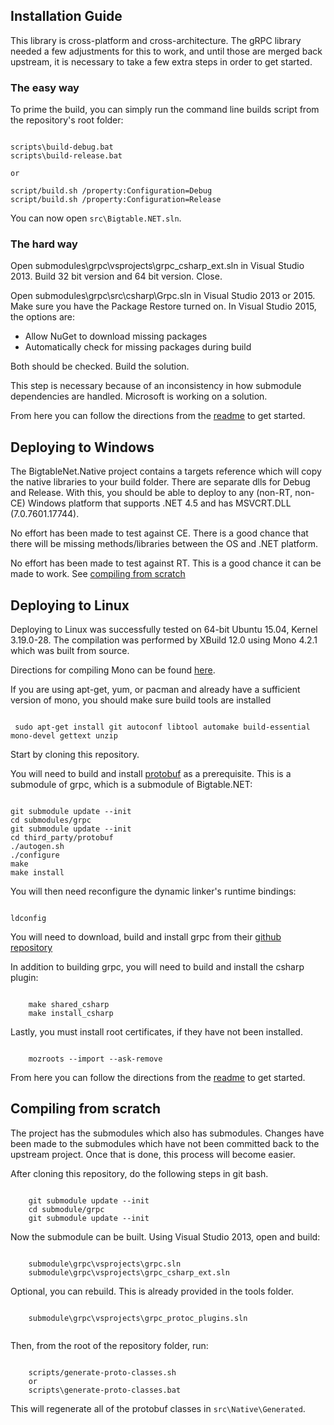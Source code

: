 ## Installation Guide ##
This library is cross-platform and cross-architecture.  The gRPC library needed a few adjustments for this to work, and until those are merged back upstream, it is necessary to take a few extra steps in order to get started.

### The easy way ###

To prime the build, you can simply run the command line builds script from the repository's root folder: 

```

scripts\build-debug.bat
scripts\build-release.bat

or

script/build.sh /property:Configuration=Debug
script/build.sh /property:Configuration=Release

```

You can now open `src\Bigtable.NET.sln`. 


### The hard way ###

Open submodules\grpc\vsprojects\grpc_csharp_ext.sln in Visual Studio 2013.  Build 32 bit version and 64 bit version.  Close.

Open submodules\grpc\src\csharp\Grpc.sln in Visual Studio 2013 or 2015.  Make sure you have the Package Restore turned on.  In Visual Studio 2015, the options are:

- Allow NuGet to download missing packages
- Automatically check for missing packages during build

Both should be checked.  Build the solution.

This step is necessary because of an inconsistency in how submodule dependencies are handled.  Microsoft is working on a solution.

From here you can follow the directions from the [readme](../README.md#getting-started) to get started.

## Deploying to Windows ##

The BigtableNet.Native project contains a targets reference which will copy the native libraries to your build folder.  There are separate dlls for Debug and Release.  With this, you should be able to deploy to any (non-RT, non-CE) Windows platform that supports .NET 4.5 and has MSVCRT.DLL (7.0.7601.17744).

No effort has been made to test against CE.  There is a good chance that there will be missing methods/libraries between the OS and .NET platform.

No effort has been made to test against RT.  This is a good chance it can be made to work.  See [compiling from scratch](#compiling-from-scratch)


## Deploying to Linux ##

Deploying to Linux was successfully tested on 64-bit Ubuntu 15.04, Kernel 3.19.0-28.  The compilation was performed by XBuild 12.0 using Mono 4.2.1 which was built from source.

Directions for compiling Mono can be found [here](http://www.mono-project.com/docs/compiling-mono/linux/).

If you are using apt-get, yum, or pacman and already have a sufficient version of mono, you should make sure build tools are installed

``` 

 sudo apt-get install git autoconf libtool automake build-essential mono-devel gettext unzip

```
 
Start by cloning this repository.

You will need to build and install [protobuf](https://github.com/google/protobuf.git) as a prerequisite.  This is a submodule of grpc, which is a submodule of Bigtable.NET:

```

git submodule update --init
cd submodules/grpc
git submodule update --init
cd third_party/protobuf
./autogen.sh
./configure
make
make install

```

You will then need reconfigure the dynamic linker's runtime bindings:

```

ldconfig

```

You will need to download, build and install grpc from their [github repository](https://github.com/grpc/grpc.git)


In addition to building grpc, you will need to build and install the csharp plugin:

```

	make shared_csharp
	make install_csharp

```

Lastly, you must install root certificates, if they have not been installed.

```

	mozroots --import --ask-remove

```

From here you can follow the directions from the [readme](../README.md#GettingStarted) to get started.


## Compiling from scratch ##

The project has the submodules which also has submodules.  Changes have been made to the submodules which have not been committed back to the upstream project.  Once that is done, this process will become easier.

After cloning this repository, do the following steps in git bash.

```

	git submodule update --init
	cd submodule/grpc
	git submodule update --init

```

Now the submodule can be built.  Using Visual Studio 2013, open and build:

```

	submodule\grpc\vsprojects\grpc.sln
	submodule\grpc\vsprojects\grpc_csharp_ext.sln

```

Optional, you can rebuild.  This is already provided in the tools folder.

```

	submodule\grpc\vsprojects\grpc_protoc_plugins.sln


```

Then, from the root of the repository folder, run:

```

	scripts/generate-proto-classes.sh
	or
	scripts\generate-proto-classes.bat

```

This will regenerate all of the protobuf classes in ```src\Native\Generated```. 